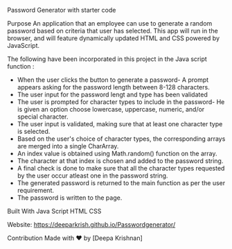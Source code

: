 Password Generator with starter code

Purpose
An application that an employee can use to generate a random password based on criteria that user has selected. This app will run in the browser, and will feature dynamically updated HTML and CSS powered by JavaScript. 

The following have been incorporated in this project in the Java script function :
  * When the user clicks the button to generate a password-  A prompt appears asking for the password length between 8-128 characters.
  * The user input for the password lengt and type has been validated 
  * The user is prompted for character types to include in the password- He is given an option choose lowercase, uppercase, numeric, and/or special character.
  * The user input is validated, making sure that at least one character type is selected.
  * Based on the user's choice of character types, the corresponding arrays are merged into a single CharArray.
  * An index value is obtained using Math.random() function on the array.
  * The character at that index is chosen and added to the password string.
  * A final check is done to make sure that all the character types requested by the user occur atleast one in the password string. 
  * The generated password is returned to the main function as per the user requirement.
  * The password is written to the page.





Built With
Java Script
HTML
CSS

Website:
https://deeparkrish.github.io/Passwordgenerator/


Contribution
Made with ❤️ by [Deepa Krishnan]
